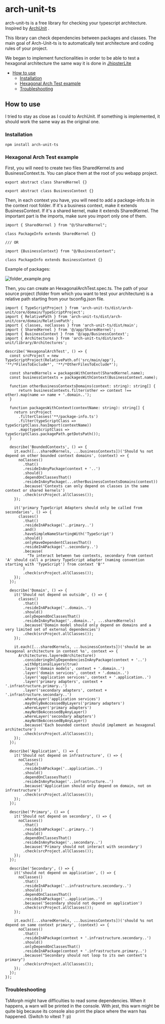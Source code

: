 # arch-unit-ts

arch-unit-ts is a free library for checking your typescript architecture. Inspired by [ArchUnit](https://github.com/TNG/ArchUnit) .

This library can check dependencies between packages and classes. The main goal of Arch-Unit-ts is to automatically test architecture and coding rules of your project.

We began to implement functionalities in order to be able to test a hexagonal architecture the same way it is done in [JhipsterLite](https://github.com/jhipster/jhipster-lite/blob/main/src/test/java/tech/jhipster/lite/HexagonalArchTest.java)

<!-- TOC -->

- [How to use](#how-to-use)
  - [Installation](#installation)
  - [Hexagonal Arch Test example](#hexagonal-arch-test-example)
  - [Troubleshooting](#troubleshooting)
  <!-- TOC -->

## How to use

I tried to stay as close as I could to ArchUnit. If something is implemented, it should work the same way as the original one.

### Installation

`npm install arch-unit-ts`

### Hexagonal Arch Test example

First, you will need to create two files SharedKernel.ts and BusinessContext.ts.
You can place them at the root of you webapp project.

```
export abstract class SharedKernel {}
```

```
export abstract class BusinessContext {}
```

Then, in each context you have, you will need to add a package-info.ts in the context root folder.
If it's a business context, make it extends BusinessContext.
If it's a shared kernel, make it extends SharedKernel.
The important part is the imports, make sure you import only one of them.

```
import { SharedKernel } from "@/SharedKernel";

class PackageInfo extends SharedKernel {}

/// OR

import {BusinessContext} from "@/BusinessContext";

class PackageInfo extends BusinessContext {}
```

Example of packages:

![folder_example.png](https://github.com/arch-unit-ts/arch-unit-ts/blob/main/src/main/resouces/folder_example.png?raw=true)

Then, you can create an HexagonalArchTest.spec.ts.
The path of your source project (folder from which you want to test your architecture) is a relative path starting from your tsconfig.json file.

```
import { TypeScriptProject } from 'arch-unit-ts/dist/arch-unit/core/domain/TypeScriptProject';
import { RelativePath } from 'arch-unit-ts/dist/arch-unit/core/domain/RelativePath';
import { classes, noClasses } from 'arch-unit-ts/dist/main';
import { SharedKernel } from '@/app/SharedKernel';
import { BusinessContext } from '@/app/BusinessContext';
import { Architectures } from 'arch-unit-ts/dist/arch-unit/library/Architectures';

describe('HexagonalArchTest', () => {
  const srcProject = new TypeScriptProject(RelativePath.of('src/main/app'), '**/*FilesToExclude*', '**/*OtherFilesToExclude*');

  const sharedKernels = packagesWithContext(SharedKernel.name);
  const businessContexts = packagesWithContext(BusinessContext.name);

  function otherBusinessContextsDomains(context: string): string[] {
      return businessContexts.filter(other => context !== other).map(name => name + '.domain..');
  }

  function packagesWithContext(contextName: string): string[] {
    return srcProject
      .filterClasses('**/package-info.ts')
      .filter(typeScriptClass => typeScriptClass.hasImport(contextName))
      .map(typeScriptClass => typeScriptClass.packagePath.getDotsPath());
  }

  describe('BoundedContexts', () => {
    it.each([...sharedKernels, ...businessContexts])('Should %s not depend on other bounded context domains', (context) => {
      noClasses()
        .that()
        .resideInAnyPackage(context + '..')
        .should()
        .dependOnClassesThat()
        .resideInAnyPackage(...otherBusinessContextsDomains(context))
        .because('Contexts can only depend on classes in the same context or shared kernels')
        .check(srcProject.allClasses());
    });

    it('primary TypeScript Adapters should only be called from secondaries', () => {
      classes()
        .that()
        .resideInAPackage('..primary..')
        .and()
        .haveSimpleNameStartingWith('TypeScript')
        .should()
        .onlyHaveDependentClassesThat()
        .resideInAPackage('..secondary..')
        .because(
          "To interact between two contexts, secondary from context 'A' should call a primary TypeScript adapter (naming convention starting with 'TypeScript') from context 'B'"
        )
        .check(srcProject.allClasses());
    });
  });

  describe('Domain', () => {
    it('Should not depend on outside', () => {
      classes()
        .that()
        .resideInAPackage('..domain..')
        .should()
        .onlyDependOnClassesThat()
        .resideInAnyPackage('..domain..', ...sharedKernels)
        .because('Domain model should only depend on domains and a very limited set of external dependencies')
        .check(srcProject.allClasses());
    });

    it.each([...sharedKernels, ...businessContexts])('should be an hexagonal architecture in context %s', context => {
      Architectures.layeredArchitecture()
        .consideringOnlyDependenciesInAnyPackage(context + '..')
        .withOptionalLayers(true)
        .layer('domain models', context + '.domain..')
        .layer('domain services', context + '.domain..')
        .layer('application services', context + '.application..')
        .layer('primary adapters', context + '.infrastructure.primary..')
        .layer('secondary adapters', context + '.infrastructure.secondary..')
        .whereLayer('application services')
        .mayOnlyBeAccessedByLayers('primary adapters')
        .whereLayer('primary adapters')
        .mayNotBeAccessedByAnyLayer()
        .whereLayer('secondary adapters')
        .mayNotBeAccessedByAnyLayer()
        .because('Each bounded context should implement an hexagonal architecture')
        .check(srcProject.allClasses());
    });
  });

  describe('Application', () => {
    it('Should not depend on infrastructure', () => {
      noClasses()
        .that()
        .resideInAPackage('..application..')
        .should()
        .dependOnClassesThat()
        .resideInAnyPackage('..infrastructure..')
        .because('Application should only depend on domain, not on infrastructure')
        .check(srcProject.allClasses());
    });
  });

  describe('Primary', () => {
    it('Should not depend on secondary', () => {
      noClasses()
        .that()
        .resideInAPackage('..primary..')
        .should()
        .dependOnClassesThat()
        .resideInAnyPackage('..secondary..')
        .because('Primary should not interact with secondary')
        .check(srcProject.allClasses());
    });
  });

  describe('Secondary', () => {
    it('should not depend on application', () => {
      noClasses()
        .that()
        .resideInAPackage('..infrastructure.secondary..')
        .should()
        .dependOnClassesThat()
        .resideInAPackage('..application..')
        .because('Secondary should not depend on application')
        .check(srcProject.allClasses());
    });

    it.each([...sharedKernels, ...businessContexts])('should %s not depend on same context primary', (context) => {
      noClasses()
        .that()
        .resideInAPackage(context + '.infrastructure.secondary..')
        .should()
        .onlyDependOnClassesThat()
        .resideInAPackage(context + '.infrastructure.primary..')
        .because("Secondary should not loop to its own context's primary")
        .check(srcProject.allClasses());
    });
  });
});
```

### Troubleshooting

TsMorph might have difficulties to read some dependencies.
When it happens, a warn will be printed in the console.
With jest, this warn might be quite big because its console also print the place where the warn has happened. (Switch to vitest ? :p)
